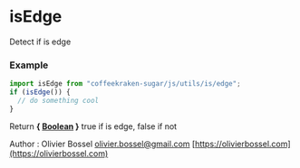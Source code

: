 # isEdge

Detect if is edge

### Example

```js
import isEdge from "coffeekraken-sugar/js/utils/is/edge";
if (isEdge()) {
  // do something cool
}
```

Return **{ [Boolean](https://developer.mozilla.org/fr/docs/Web/JavaScript/Reference/Objets_globaux/Boolean) }** true if is edge, false if not

Author : Olivier Bossel [olivier.bossel@gmail.com](mailto:olivier.bossel@gmail.com) [https://olivierbossel.com](https://olivierbossel.com)
